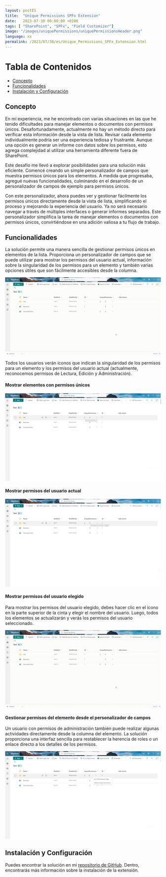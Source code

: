 ```yaml
---
layout: postES
title:  "Unique Permissions SPFx Extension"
date:   2023-07-30 00:00:00 +0200
tags: [ "SharePoint", "SPFx", "Field Customizer"]
image: "/images/uniquePermissions/uniquePermissionsHeader.png"
language: xx
permalink: /2023/07/30/es/Unique_Permissions_SPFx_Extension.html
---
```


# Tabla de Contenidos
- [Concepto](#concepto)
- [Funcionalidades](#funcionalidades)
- [Instalación y Configuración](#instalación-y-configuración)

## Concepto

En mi experiencia, me he encontrado con varias situaciones en las que he tenido dificultades para manejar elementos o documentos con permisos únicos. Desafortunadamente, actualmente no hay un método directo para verificar esta información desde la vista de lista. Revisar cada elemento individualmente podría ser una experiencia tediosa y frustrante. Aunque una opción es generar un informe con datos sobre los permisos, esto agrega complejidad al utilizar una herramienta diferente fuera de SharePoint.

Este desafío me llevó a explorar posibilidades para una solución más eficiente. Comencé creando un simple personalizador de campos que muestra permisos únicos para los elementos. A medida que progresaba, agregué nuevas funcionalidades, culminando en el desarrollo de un personalizador de campos de ejemplo para permisos únicos.

Con este personalizador, ahora puedes ver y gestionar fácilmente los permisos únicos directamente desde la vista de lista, simplificando el proceso y mejorando la experiencia del usuario. Ya no será necesario navegar a través de múltiples interfaces o generar informes separados. Este personalizador simplifica la tarea de manejar elementos o documentos con permisos únicos, convirtiéndose en una adición valiosa a tu flujo de trabajo.

## Funcionalidades

La solución permite una manera sencilla de gestionar permisos únicos en elementos de la lista. Proporciona un personalizador de campos que se puede utilizar para mostrar los permisos del usuario actual, información sobre la singularidad de los permisos para un elemento y también varias opciones útiles que son fácilmente accesibles desde la columna.

![react-field-unique-permissions](/images/uniquePermissions/checkUserPermission.gif)
  
Todos los usuarios verán íconos que indican la singularidad de los permisos para un elemento y los permisos del usuario actual (actualmente, reconocemos permisos de Lectura, Edición y Administración).

#### Mostrar elementos con permisos únicos

![unique-permissions](/images/uniquePermissions/uniquePermissions.png)

#### Mostrar permisos del usuario actual

![current-user-permissions](/images/uniquePermissions/currentUserPermissions.png)

#### Mostrar permisos del usuario elegido

Para mostrar los permisos del usuario elegido, debes hacer clic en el ícono en la parte superior de la cinta y elegir el nombre del usuario. Luego, todos los elementos se actualizarán y verás los permisos del usuario seleccionado.

![check-user-permissions](/images/uniquePermissions/checkUserPermission.gif)

#### Gestionar permisos del elemento desde el personalizador de campos

Un usuario con permisos de administración también puede realizar algunas actividades directamente desde la columna del elemento. La solución proporciona una interfaz sencilla para restablecer la herencia de roles o un enlace directo a los detalles de los permisos.

![manage-permissions](/images/uniquePermissions/managePermissions.png)

## Instalación y Configuración

Puedes encontrar la solución en mi [repositorio de GitHub](https://github.com/mkm17/sp-dev-fx-extensions/tree/react-field-unique-permissions/samples/react-field-unique-permissions). Dentro, encontrarás más información sobre la instalación de la extensión.
